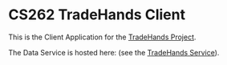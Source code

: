 # CS262 TradeHands Client

This is the Client Application for the [TradeHands Project](https://github.com/CS262-TradeHands/Project).

The Data Service is hosted here: (see the [TradeHands Service](https://github.com/CS262-TradeHands/Service)).